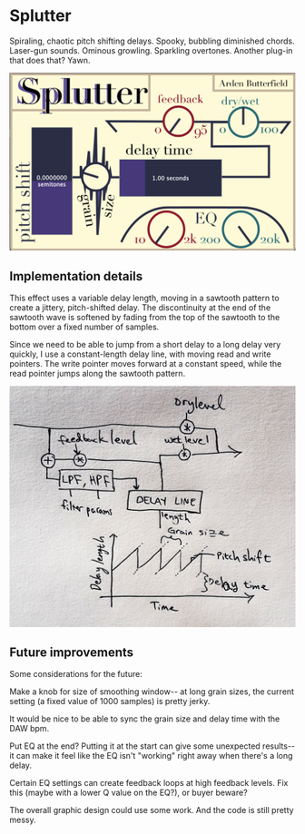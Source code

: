 # Splutter

Spiraling, chaotic pitch shifting delays. Spooky, bubbling diminished chords. Laser-gun sounds. Ominous growling. Sparkling overtones. Another plug-in that does that? Yawn.

![Screenshot of splutter gui](./images/screenshot.png)

## Implementation details

This effect uses a variable delay length, moving in a sawtooth pattern to create a jittery, pitch-shifted delay. The discontinuity at the end of the sawtooth wave is softened by fading from the top of the sawtooth to the bottom over a fixed number of samples. 

Since we need to be able to jump from a short delay to a long delay very quickly, I use a constant-length delay line, with moving read and write pointers. The write pointer moves forward at a constant speed, while the read pointer jumps along the sawtooth pattern.

![Diagram of Splutter effect signal flow](./images/diagram.jpg)

## Future improvements

Some considerations for the future:

Make a knob for size of smoothing window-- at long grain sizes, the current setting (a fixed value of 1000 samples) is pretty jerky.

It would be nice to be able to sync the grain size and delay time with the DAW bpm.

Put EQ at the end? Putting it at the start can give some unexpected results-- it can make it feel like the EQ isn't "working" right away when there's a long delay.

Certain EQ settings can create feedback loops at high feedback levels. Fix this (maybe with a lower Q value on the EQ?), or buyer beware?

The overall graphic design could use some work. And the code is still pretty messy.